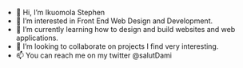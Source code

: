 - 👋 Hi, I’m Ikuomola Stephen
- 👀 I’m interested in Front End Web Design and Development.
- 🌱 I’m currently learning how to design and build websites and web applications.
- 💞️ I’m looking to collaborate on projects I find very interesting.
- 📫 You can reach me on my twitter @salutDami 

<!---
salutDami/salutDami is a ✨ special ✨ repository because its `README.md` (this file) appears on your GitHub profile.
You can click the Preview link to take a look at your changes.
--->
